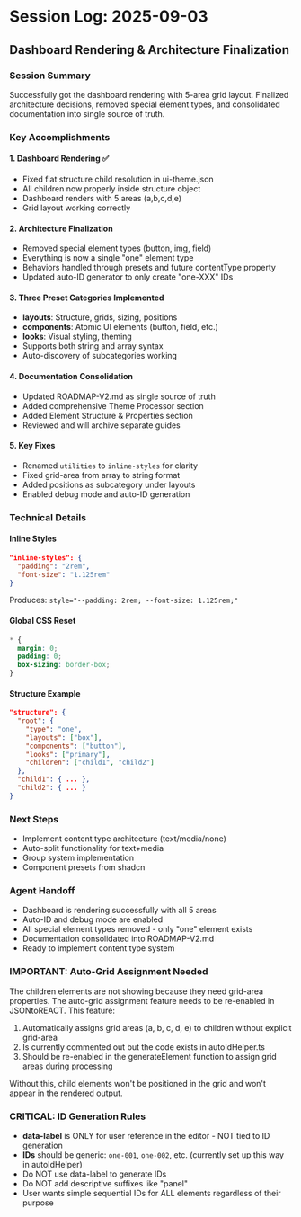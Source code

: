 # Session Log: 2025-09-03
## Dashboard Rendering & Architecture Finalization

### Session Summary
Successfully got the dashboard rendering with 5-area grid layout. Finalized architecture decisions, removed special element types, and consolidated documentation into single source of truth.

### Key Accomplishments

#### 1. Dashboard Rendering ✅
- Fixed flat structure child resolution in ui-theme.json
- All children now properly inside structure object
- Dashboard renders with 5 areas (a,b,c,d,e)
- Grid layout working correctly

#### 2. Architecture Finalization
- Removed special element types (button, img, field)
- Everything is now a single "one" element type
- Behaviors handled through presets and future contentType property
- Updated auto-ID generator to only create "one-XXX" IDs

#### 3. Three Preset Categories Implemented
- **layouts**: Structure, grids, sizing, positions
- **components**: Atomic UI elements (button, field, etc.)
- **looks**: Visual styling, theming
- Supports both string and array syntax
- Auto-discovery of subcategories working

#### 4. Documentation Consolidation
- Updated ROADMAP-V2.md as single source of truth
- Added comprehensive Theme Processor section
- Added Element Structure & Properties section
- Reviewed and will archive separate guides

#### 5. Key Fixes
- Renamed `utilities` to `inline-styles` for clarity
- Fixed grid-area from array to string format
- Added positions as subcategory under layouts
- Enabled debug mode and auto-ID generation

### Technical Details

#### Inline Styles
```json
"inline-styles": {
  "padding": "2rem",
  "font-size": "1.125rem"
}
```
Produces: `style="--padding: 2rem; --font-size: 1.125rem;"`

#### Global CSS Reset
```css
* {
  margin: 0;
  padding: 0;
  box-sizing: border-box;
}
```

#### Structure Example
```json
"structure": {
  "root": {
    "type": "one",
    "layouts": ["box"],
    "components": ["button"],
    "looks": ["primary"],
    "children": ["child1", "child2"]
  },
  "child1": { ... },
  "child2": { ... }
}
```

### Next Steps
- Implement content type architecture (text/media/none)
- Auto-split functionality for text+media
- Group system implementation
- Component presets from shadcn

### Agent Handoff
- Dashboard is rendering successfully with all 5 areas
- Auto-ID and debug mode are enabled
- All special element types removed - only "one" element exists
- Documentation consolidated into ROADMAP-V2.md
- Ready to implement content type system

### IMPORTANT: Auto-Grid Assignment Needed
The children elements are not showing because they need grid-area properties. The auto-grid assignment feature needs to be re-enabled in JSONtoREACT. This feature:
1. Automatically assigns grid areas (a, b, c, d, e) to children without explicit grid-area
2. Is currently commented out but the code exists in autoIdHelper.ts
3. Should be re-enabled in the generateElement function to assign grid areas during processing

Without this, child elements won't be positioned in the grid and won't appear in the rendered output.

### CRITICAL: ID Generation Rules
- **data-label** is ONLY for user reference in the editor - NOT tied to ID generation
- **IDs** should be generic: `one-001`, `one-002`, etc. (currently set up this way in autoIdHelper)
- Do NOT use data-label to generate IDs
- Do NOT add descriptive suffixes like "panel" 
- User wants simple sequential IDs for ALL elements regardless of their purpose
